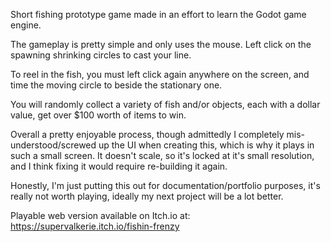 Short fishing prototype game made in an effort to learn the Godot game engine. 

The gameplay is pretty simple and only uses the mouse. Left click on the spawning shrinking circles to cast your line.

To reel in the fish, you must left click again anywhere on the screen, and time the moving circle to beside the stationary one.

You will randomly collect a variety of fish and/or objects, each with a dollar value, get over $100 worth of items to win.

Overall a pretty enjoyable process, though admittedly I completely mis-understood/screwed up the UI when creating this, which is why it plays in such a small screen. It doesn't scale, so it's locked at it's small resolution, and I think fixing it would require re-building it again. 

Honestly, I'm just putting this out for documentation/portfolio purposes, it's really not worth playing, ideally my next project will be a lot better.

Playable web version available on Itch.io at: https://supervalkerie.itch.io/fishin-frenzy
